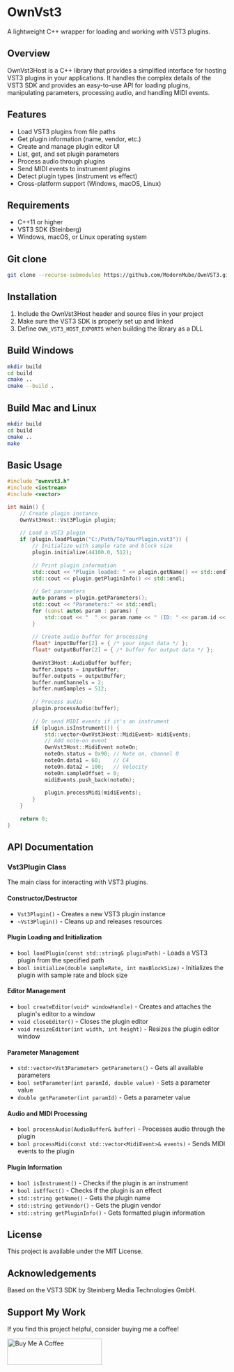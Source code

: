 # OwnVst3

A lightweight C++ wrapper for loading and working with VST3 plugins.

## Overview

OwnVst3Host is a C++ library that provides a simplified interface for hosting VST3 plugins in your applications. It handles the complex details of the VST3 SDK and provides an easy-to-use API for loading plugins, manipulating parameters, processing audio, and handling MIDI events.

## Features

- Load VST3 plugins from file paths
- Get plugin information (name, vendor, etc.)
- Create and manage plugin editor UI
- List, get, and set plugin parameters
- Process audio through plugins
- Send MIDI events to instrument plugins
- Detect plugin types (instrument vs effect)
- Cross-platform support (Windows, macOS, Linux)

## Requirements

- C++11 or higher
- VST3 SDK (Steinberg)
- Windows, macOS, or Linux operating system

## Git clone

```bash
git clone --recurse-submodules https://github.com/ModernMube/OwnVST3.git
```

## Installation

1. Include the OwnVst3Host header and source files in your project
2. Make sure the VST3 SDK is properly set up and linked
3. Define `OWN_VST3_HOST_EXPORTS` when building the library as a DLL

## Build Windows

```bash
mkdir build
cd build
cmake ..
cmake --build .
```
## Build Mac and Linux

```bash
mkdir build
cd build
cmake ..
make
```

## Basic Usage

```cpp
#include "ownvst3.h"
#include <iostream>
#include <vector>

int main() {
    // Create plugin instance
    OwnVst3Host::Vst3Plugin plugin;
    
    // Load a VST3 plugin
    if (plugin.loadPlugin("C:/Path/To/YourPlugin.vst3")) {
        // Initialize with sample rate and block size
        plugin.initialize(44100.0, 512);
        
        // Print plugin information
        std::cout << "Plugin loaded: " << plugin.getName() << std::endl;
        std::cout << plugin.getPluginInfo() << std::endl;
        
        // Get parameters
        auto params = plugin.getParameters();
        std::cout << "Parameters:" << std::endl;
        for (const auto& param : params) {
            std::cout << "  " << param.name << " (ID: " << param.id << ")" << std::endl;
        }
        
        // Create audio buffer for processing
        float* inputBuffer[2] = { /* your input data */ };
        float* outputBuffer[2] = { /* buffer for output data */ };
        
        OwnVst3Host::AudioBuffer buffer;
        buffer.inputs = inputBuffer;
        buffer.outputs = outputBuffer;
        buffer.numChannels = 2;
        buffer.numSamples = 512;
        
        // Process audio
        plugin.processAudio(buffer);
        
        // Or send MIDI events if it's an instrument
        if (plugin.isInstrument()) {
            std::vector<OwnVst3Host::MidiEvent> midiEvents;
            // Add note-on event
            OwnVst3Host::MidiEvent noteOn;
            noteOn.status = 0x90; // Note on, channel 0
            noteOn.data1 = 60;    // C4
            noteOn.data2 = 100;   // Velocity
            noteOn.sampleOffset = 0;
            midiEvents.push_back(noteOn);
            
            plugin.processMidi(midiEvents);
        }
    }
    
    return 0;
}
```

## API Documentation

### Vst3Plugin Class

The main class for interacting with VST3 plugins.

#### Constructor/Destructor
- `Vst3Plugin()` - Creates a new VST3 plugin instance
- `~Vst3Plugin()` - Cleans up and releases resources

#### Plugin Loading and Initialization
- `bool loadPlugin(const std::string& pluginPath)` - Loads a VST3 plugin from the specified path
- `bool initialize(double sampleRate, int maxBlockSize)` - Initializes the plugin with sample rate and block size

#### Editor Management
- `bool createEditor(void* windowHandle)` - Creates and attaches the plugin's editor to a window
- `void closeEditor()` - Closes the plugin editor
- `void resizeEditor(int width, int height)` - Resizes the plugin editor window

#### Parameter Management
- `std::vector<Vst3Parameter> getParameters()` - Gets all available parameters
- `bool setParameter(int paramId, double value)` - Sets a parameter value
- `double getParameter(int paramId)` - Gets a parameter value

#### Audio and MIDI Processing
- `bool processAudio(AudioBuffer& buffer)` - Processes audio through the plugin
- `bool processMidi(const std::vector<MidiEvent>& events)` - Sends MIDI events to the plugin

#### Plugin Information
- `bool isInstrument()` - Checks if the plugin is an instrument
- `bool isEffect()` - Checks if the plugin is an effect
- `std::string getName()` - Gets the plugin name
- `std::string getVendor()` - Gets the plugin vendor
- `std::string getPluginInfo()` - Gets formatted plugin information

## License

This project is available under the MIT License.

## Acknowledgements

Based on the VST3 SDK by Steinberg Media Technologies GmbH.

## Support My Work

If you find this project helpful, consider buying me a coffee!

<a href="https://www.buymeacoffee.com/ModernMube" 
    target="_blank"><img src="https://cdn.buymeacoffee.com/buttons/v2/arial-yellow.png" 
    alt="Buy Me A Coffee" 
    style="height: 60px !important;width: 217px !important;" >
 </a>
